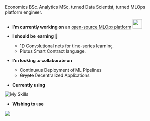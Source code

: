 Economics BSc, Analytics MSc, turned Data Scientist, turned MLOps platform engineer.

<!--
**bgalvao/bgalvao** is a ✨ _special_ ✨ repository because its `README.md` (this file) appears on your GitHub profile.

Here are some ideas to get you started:

- 🔭 I’m currently working on ...
- 🌱 I’m currently learning ...
- 👯 I’m looking to collaborate on ...
- 🤔 I’m looking for help with ...
- 💬 Ask me about ...
- 📫 How to reach me: ...
- 😄 Pronouns: ...
- ⚡ Fun fact: ...
-->

- **I’m currently working on** an [open-source MLOps platform](https://github.com/kintsugi-mlops/openmlops-compose) <img src="https://camo.githubusercontent.com/63371d36886ee658f5a97401f393e1ab1684b2fd3de674b8f5efc7d410b2a3d0/68747470733a2f2f6d656469612e67697068792e636f6d2f6d656469612f57556c706c634d704f43456d5447427442572f67697068792e676966" width="30px" data-canonical-src="https://media.giphy.com/media/WUlplcMpOCEmTGBtBW/giphy.gif" style="max-width: 100%;">

- **I should be learning** 🌱
  - 1D Convolutional nets for time-series learning.
  - Plutus Smart Contract language.

- **I’m looking to collaborate on**
  - Continuous Deployment of ML Pipelines
  - ~~Crypto~~ Decentralized Applications

- **Currently using**

![My Skills](https://skillicons.dev/icons?i=py,docker,cloudflare,linux,bash,redis,postgres,grafana,prometheus)

- **Wishing to use**

![](https://skillicons.dev/icons?i=go,godot,solidity)
